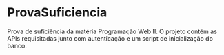 # ProvaSuficiencia

Prova de suficiência da matéria Programação Web II.
O projeto contém as APIs requisitadas junto com autenticação e um script de inicialização do banco.
